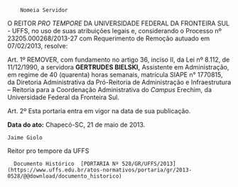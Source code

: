         Nomeia Servidor  

 

 O REITOR *PRO TEMPORE* DA UNIVERSIDADE FEDERAL DA FRONTEIRA SUL - UFFS, no uso de suas atribuições legais e, considerando o Processo nº 23205.000268/2013-27 com Requerimento de Remoção autuado em 07/02/2013, resolve:

  

 Art. 1º REMOVER, com fundamento no artigo 36, inciso II, da Lei nº 8.112, de 11/12/1990, a servidora **GERTRUDES BIELSKI,** Assistente em Administração, em regime de 40 (quarenta) horas semanais, matrícula SIAPE n° 1770815, da Diretoria Administrativa da Pró-Reitoria de Administração e Infraestrutura – Reitoria para a Coordenação Administrativa do *Campus* Erechim, da Universidade Federal da Fronteira Sul.

  

 Art. 2º Esta portaria entra em vigor na data de sua publicação.

  

   **Data do ato:** Chapecó-SC, 21 de maio de 2013.   
 

    Jaime Giolo   
 Reitor pro tempore da UFFS 

      Documento Histórico  [PORTARIA Nº 528/GR/UFFS/2013](https://www.uffs.edu.br/atos-normativos/portaria/gr/2013-0528/@@download/documento_historico)     
      